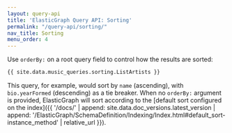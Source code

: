 ```yaml
---
layout: query-api
title: 'ElasticGraph Query API: Sorting'
permalink: "/query-api/sorting/"
nav_title: Sorting
menu_order: 4
---
```

Use `orderBy:` on a root query field to control how the results are sorted:

```graphql
{{ site.data.music_queries.sorting.ListArtists }}
```

This query, for example, would sort by `name` (ascending), with `bio.yearFormed` (descending) as a tie breaker.
When no `orderBy:` argument is provided, ElasticGraph will sort according to the
[default sort configured on the index]({{ '/docs/' | append: site.data.doc_versions.latest_version | append: '/ElasticGraph/SchemaDefinition/Indexing/Index.html#default_sort-instance_method' | relative_url }}).
